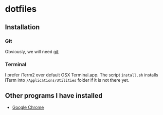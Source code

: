 # dotfiles

## Installation

### Git
Obviously, we will need [git](https://git-scm.com/book/en/v2/Getting-Started-Installing-Git)

### Terminal
I prefer iTerm2 over default OSX Terminal.app. The script `install.sh` installs iTerm into `/Applications/Utilities` folder if it is not there yet.

## Other programs I have installed
* [Google Chrome](https://www.google.com/chrome/browser/desktop/)
